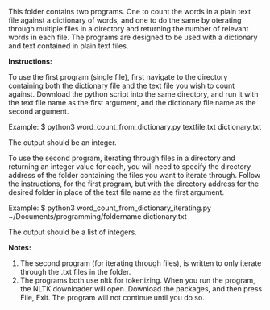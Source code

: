 This folder contains two programs. One to count the words in a plain text file against a dictionary of words, and one to do the same by oterating through multiple files in a directory and returning the number of relevant words in each file. The programs are designed to be used with a dictionary and text contained in plain text files.

**Instructions:**

To use the first program (single file), first navigate to the directory containing both the dictionary file and the text file you wish to count against. Download the python script into the same directory, and run it with the text file name as the first argument, and the dictionary file name as the second argument. 

Example:
$ python3 word_count_from_dictionary.py textfile.txt dictionary.txt

The output should be an integer.

To use the second program, iterating through files in a directory and returning an integer value for each, you will need to specify the directory address of the folder containing the files you want to iterate through. Follow the instructions, for the first program, but with the directory address for the desired folder in place of the text file name as the first argument.

Example:
$ python3 word_count_from_dictionary_iterating.py ~/Documents/programming/foldername dictionary.txt

The output should be a list of integers.

**Notes:**
1. The second program (for iterating through files), is written to only iterate through the .txt files in the folder.
2. The programs both use nltk for tokenizing. When you run the program, the NLTK downloader will open. Download the packages, and then press File, Exit. The program will not continue until you do so.

